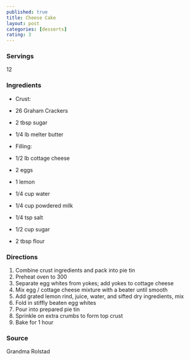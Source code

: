 ```yaml
---
published: true
title: Cheese Cake
layout: post
categories: [desserts]
rating: 3
---
```

### Servings
12

### Ingredients
- Crust:
- 26 Graham Crackers
- 2 tbsp sugar
- 1/4 lb melter butter

- Filling:
- 1/2 lb cottage cheese
- 2 eggs
- 1 lemon
- 1/4 cup water
- 1/4 cup powdered milk
- 1/4 tsp salt
- 1/2 cup sugar
- 2 tbsp flour

### Directions
1. Combine crust ingredients and pack into pie tin
2. Preheat oven to 300
3. Separate egg whites from yokes; add yokes to cottage cheese
4. Mix egg / cottage cheese mixture with a beater until smooth
5. Add grated lemon rind, juice, water, and sifted dry ingredients, mix
6. Fold in stiffly beaten egg whites
7. Pour into prepared pie tin
8. Sprinkle on extra crumbs to form top crust
9. Bake for 1 hour

### Source
Grandma Rolstad
